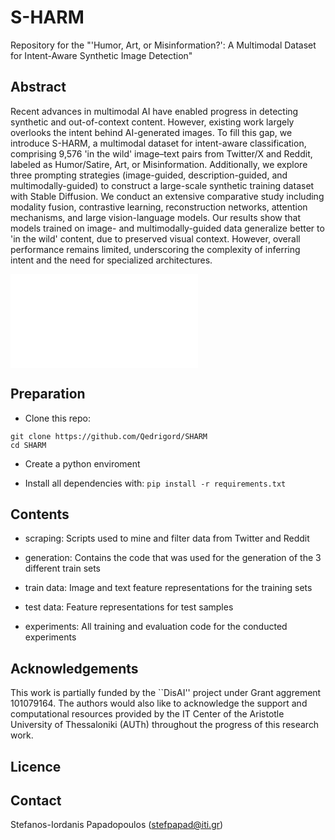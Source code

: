 # S-HARM

Repository for the "'Humor, Art, or Misinformation?': A Multimodal Dataset for Intent-Aware Synthetic Image Detection"

## Abstract
Recent advances in multimodal AI have enabled progress in detecting synthetic and out-of-context content. However, existing work largely overlooks the intent behind AI-generated images. To fill this gap, we introduce S-HARM, a multimodal dataset for intent-aware classification, comprising 9,576 'in the wild' image–text pairs from Twitter/X and Reddit, labeled as Humor/Satire, Art, or Misinformation. Additionally, we explore three prompting strategies (image-guided, description-guided, and multimodally-guided) to construct a large-scale synthetic training dataset with Stable Diffusion. We conduct an extensive comparative study including modality fusion, contrastive learning, reconstruction networks, attention mechanisms, and large vision-language models. Our results show that models trained on image- and multimodally-guided data generalize better to 'in the wild' content, due to preserved visual context. However, overall performance remains limited, underscoring the complexity of inferring intent and the need for specialized architectures.

![Screenshot](banner.pdf)

## Preparation
- Clone this repo:
```
git clone https://github.com/Qedrigord/SHARM
cd SHARM
```

- Create a python enviroment

- Install all dependencies with: `pip install -r requirements.txt`


## Contents
- scraping: Scripts used to mine and filter data from Twitter and Reddit

- generation: Contains the code that was used for the generation of the 3 different train sets

- train data: Image and text feature representations for the training sets

- test data: Feature representations for test samples

- experiments: All training and evaluation code for the conducted experiments

## Acknowledgements
This work is partially funded by the ``DisAI'' project under Grant aggrement 101079164. 
The authors would also like to acknowledge the support and computational resources provided by the IT Center of the Aristotle University of Thessaloniki (AUTh) throughout the progress of this research work.

## Licence

## Contact
Stefanos-Iordanis Papadopoulos (stefpapad@iti.gr)
